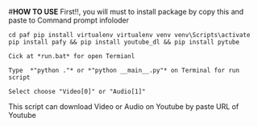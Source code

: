  #**HOW TO USE**
First!!, you will must to install package by copy this and paste to  Command prompt infoloder

`cd paf
pip install virtualenv
virtualenv venv
venv\Scripts\activate
pip install pafy && pip install youtube_dl && pip install pytube `



`Cick at *run.bat* for open Termianl`

`Type  *"python ."* or *"python __main__.py"* on Terminal for run script`

`Select choose "Video[0]" or "Audio[1]"`


This script can download Video or Audio on Youtube by paste URL of Youtube
